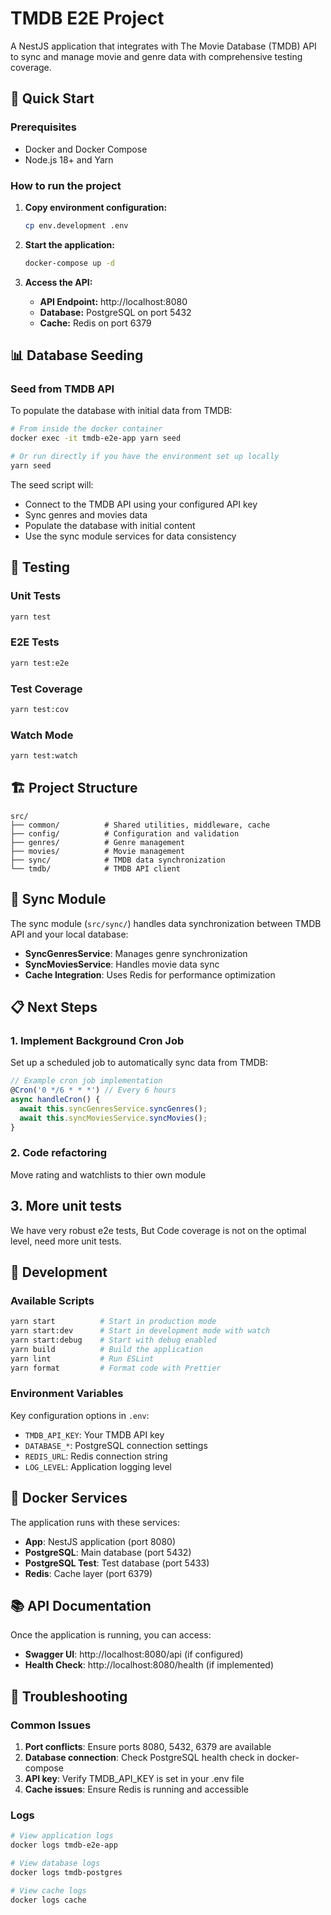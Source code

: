 # TMDB E2E Project

A NestJS application that integrates with The Movie Database (TMDB) API to sync and manage movie and genre data with comprehensive testing coverage.

## 🚀 Quick Start

### Prerequisites
- Docker and Docker Compose
- Node.js 18+ and Yarn

### How to run the project

1. **Copy environment configuration:**
   ```bash
   cp env.development .env
   ```

2. **Start the application:**
   ```bash
   docker-compose up -d
   ```

3. **Access the API:**
   - **API Endpoint:** http://localhost:8080
   - **Database:** PostgreSQL on port 5432
   - **Cache:** Redis on port 6379

## 📊 Database Seeding

### Seed from TMDB API
To populate the database with initial data from TMDB:

```bash
# From inside the docker container
docker exec -it tmdb-e2e-app yarn seed

# Or run directly if you have the environment set up locally
yarn seed
```

The seed script will:
- Connect to the TMDB API using your configured API key
- Sync genres and movies data
- Populate the database with initial content
- Use the sync module services for data consistency

## 🧪 Testing

### Unit Tests
```bash
yarn test
```

### E2E Tests
```bash
yarn test:e2e
```

### Test Coverage
```bash
yarn test:cov
```

### Watch Mode
```bash
yarn test:watch
```

## 🏗️ Project Structure

```
src/
├── common/          # Shared utilities, middleware, cache
├── config/          # Configuration and validation
├── genres/          # Genre management
├── movies/          # Movie management
├── sync/            # TMDB data synchronization
└── tmdb/            # TMDB API client
```

## 🔄 Sync Module

The sync module (`src/sync/`) handles data synchronization between TMDB API and your local database:

- **SyncGenresService**: Manages genre synchronization
- **SyncMoviesService**: Handles movie data sync
- **Cache Integration**: Uses Redis for performance optimization

## 📋 Next Steps

### 1. Implement Background Cron Job
Set up a scheduled job to automatically sync data from TMDB:

```typescript
// Example cron job implementation
@Cron('0 */6 * * *') // Every 6 hours
async handleCron() {
  await this.syncGenresService.syncGenres();
  await this.syncMoviesService.syncMovies();
}
```

### 2. Code refactoring
Move rating and watchlists to thier own module

## 3. More unit tests
We have very robust e2e tests, But Code coverage is not on the optimal level, need more unit tests.

## 🔧 Development

### Available Scripts
```bash
yarn start          # Start in production mode
yarn start:dev      # Start in development mode with watch
yarn start:debug    # Start with debug enabled
yarn build          # Build the application
yarn lint           # Run ESLint
yarn format         # Format code with Prettier
```

### Environment Variables
Key configuration options in `.env`:
- `TMDB_API_KEY`: Your TMDB API key
- `DATABASE_*`: PostgreSQL connection settings
- `REDIS_URL`: Redis connection string
- `LOG_LEVEL`: Application logging level

## 🐳 Docker Services

The application runs with these services:
- **App**: NestJS application (port 8080)
- **PostgreSQL**: Main database (port 5432)
- **PostgreSQL Test**: Test database (port 5433)
- **Redis**: Cache layer (port 6379)

## 📚 API Documentation

Once the application is running, you can access:
- **Swagger UI**: http://localhost:8080/api (if configured)
- **Health Check**: http://localhost:8080/health (if implemented)

## 🚨 Troubleshooting

### Common Issues
1. **Port conflicts**: Ensure ports 8080, 5432, 6379 are available
2. **Database connection**: Check PostgreSQL health check in docker-compose
3. **API key**: Verify TMDB_API_KEY is set in your .env file
4. **Cache issues**: Ensure Redis is running and accessible

### Logs
```bash
# View application logs
docker logs tmdb-e2e-app

# View database logs
docker logs tmdb-postgres

# View cache logs
docker logs cache
```